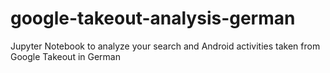 # google-takeout-analysis-german
Jupyter Notebook to analyze your search and Android activities taken from Google Takeout in German
